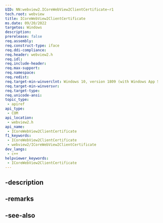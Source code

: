 ```yaml
---
UID: NN:webview2.ICoreWebView2ClientCertificate~r1
tech.root: webview
title: ICoreWebView2ClientCertificate
ms.date: 09/20/2022
targetos: Windows
description: 
prerelease: false
req.assembly: 
req.construct-type: iface
req.ddi-compliance: 
req.header: webview2.h
req.idl: 
req.include-header: 
req.max-support: 
req.namespace: 
req.redist: 
req.target-min-winverclnt: Windows 10, version 1809 (with Windows App SDK 1.1 or later)
req.target-min-winversvr: 
req.target-type: 
req.unicode-ansi: 
topic_type:
 - apiref
api_type:
 - COM
api_location:
 - webview2.h
api_name:
 - ICoreWebView2ClientCertificate
f1_keywords:
 - ICoreWebView2ClientCertificate
 - webview2/ICoreWebView2ClientCertificate
dev_langs:
 - c++
helpviewer_keywords:
 - ICoreWebView2ClientCertificate
---
```


## -description

## -remarks

## -see-also

